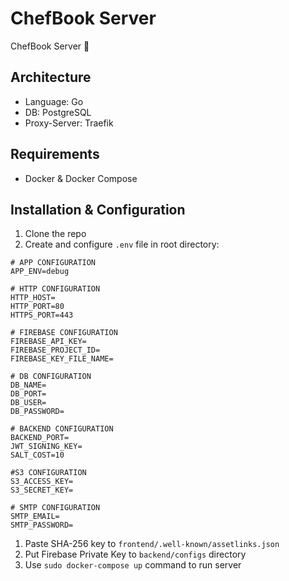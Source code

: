 # ChefBook Server
ChefBook Server 💾

## Architecture
* Language: Go
* DB: PostgreSQL
* Proxy-Server: Traefik

## Requirements
* Docker & Docker Compose

## Installation & Configuration
1. Clone the repo
2. Create and configure `.env` file in root directory:
```
# APP CONFIGURATION
APP_ENV=debug

# HTTP CONFIGURATION
HTTP_HOST=
HTTP_PORT=80
HTTPS_PORT=443

# FIREBASE CONFIGURATION
FIREBASE_API_KEY=
FIREBASE_PROJECT_ID=
FIREBASE_KEY_FILE_NAME=

# DB CONFIGURATION
DB_NAME=
DB_PORT=
DB_USER=
DB_PASSWORD=

# BACKEND CONFIGURATION
BACKEND_PORT=
JWT_SIGNING_KEY=
SALT_COST=10

#S3 CONFIGURATION
S3_ACCESS_KEY=
S3_SECRET_KEY=

# SMTP CONFIGURATION
SMTP_EMAIL=
SMTP_PASSWORD=
```
1. Paste SHA-256 key to `frontend/.well-known/assetlinks.json`
2. Put Firebase Private Key to `backend/configs` directory
3. Use `sudo docker-compose up` command to run server